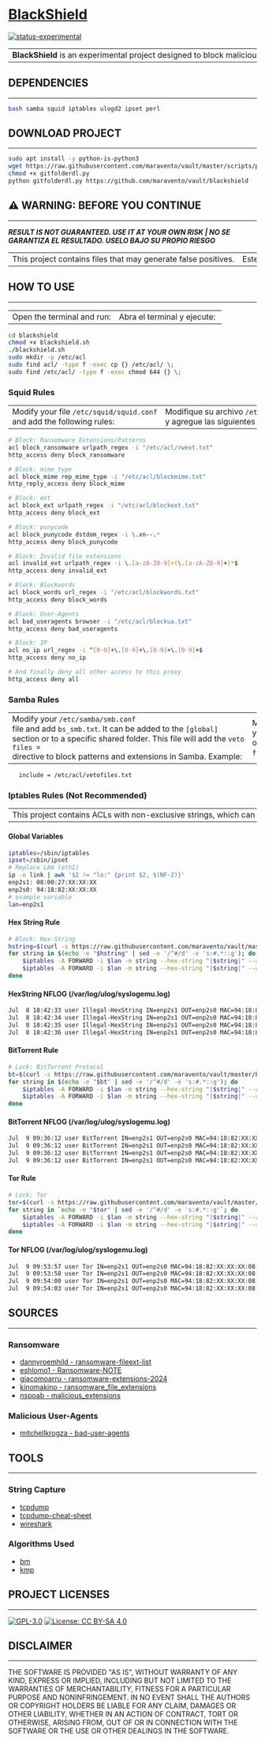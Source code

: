 # [BlackShield](https://www.maravento.com/)

[![status-experimental](https://img.shields.io/badge/status-experimental-orange.svg)](https://github.com/maravento/vault)

<!-- markdownlint-disable MD033 -->

<table width="100%">
  <tr>
    <td style="width: 50%; white-space: nowrap;">
     <b>BlackShield</b> is an experimental project designed to block malicious patterns, including archival extensions associated with ransomware, malware, scraping, crawlers, bots, <a href="https://en.wikipedia.org/wiki/Internet_censorship_circumvention" target="_blank">circumvention</a>, Proxy, BitTorrent, Tor and other cybernetics. Its purpose is to prevent the spread of these items using access control lists and personalized rules.
    </td>
    <td style="width: 50%; white-space: nowrap;">
     <b>BlackShield</b> es un proyecto experimental diseñado para bloquear patrones maliciosos, incluyendo extensiones de archivo asociadas a ransomware, malware, scraping, crawlers, bots, <a href="https://en.wikipedia.org/wiki/Internet_censorship_circumvention" target="_blank">circumvention</a>, Proxy, BitTorrent, Tor y otras amenazas cibernéticas. Su objetivo es prevenir la propagación de estas amenazas usando listas de control de acceso y reglas personalizadas.
    </td>
  </tr>
</table>

## DEPENDENCIES

---

```bash
bash samba squid iptables ulogd2 ipset perl
```

## DOWNLOAD PROJECT

---

```bash
sudo apt install -y python-is-python3
wget https://raw.githubusercontent.com/maravento/vault/master/scripts/python/gitfolderdl.py
chmod +x gitfolderdl.py
python gitfolderdl.py https://github.com/maravento/vault/blackshield
```

## ⚠️ WARNING: BEFORE YOU CONTINUE

---

***RESULT IS NOT GUARANTEED. USE IT AT YOUR OWN RISK | NO SE GARANTIZA EL RESULTADO. USELO BAJO SU PROPIO RIESGO***

<table width="100%">
  <tr>
    <td style="width: 50%; white-space: nowrap;">
     This project contains files that may generate false positives.
    </td>
    <td style="width: 50%; white-space: nowrap;">
     Este proyecto contiene archivos que pueden generar falsos positivos.
    </td>
  </tr>
</table>

## HOW TO USE

---

<table width="100%">
  <tr>
    <td style="width: 50%; white-space: nowrap;">
     Open the terminal and run:
    </td>
    <td style="width: 50%; white-space: nowrap;">
     Abra el terminal y ejecute:
    </td>
  </tr>
</table>

```bash
cd blackshield
chmod +x blackshield.sh
./blackshield.sh
sudo mkdir -p /etc/acl
sudo find acl/ -type f -exec cp {} /etc/acl/ \;
sudo find /etc/acl/ -type f -exec chmod 644 {} \;
```

### Squid Rules

<table width="100%">
  <tr>
    <td style="width: 50%; white-space: nowrap;">
     Modify your file <code>/etc/squid/squid.conf</code> and add the following rules:
    </td>
    <td style="width: 50%; white-space: nowrap;">
     Modifique su archivo <code>/etc/squid/squid.conf</code> y agregue las siguientes reglas:
    </td>
  </tr>
</table>

```bash
# Block: Ransomware Extensions/Patterns
acl block_ransomware urlpath_regex -i "/etc/acl/rwext.txt"
http_access deny block_ransomware

# Block: mime_type
acl block_mime rep_mime_type -i "/etc/acl/blockmime.txt"
http_reply_access deny block_mime

# Block: ext
acl block_ext urlpath_regex -i "/etc/acl/blockext.txt"
http_access deny block_ext

# Block: punycode
acl block_punycode dstdom_regex -i \.xn--.*
http_access deny block_punycode

# Block: Invalid file extensions 
acl invalid_ext urlpath_regex -i \.[a-zA-Z0-9]+(\.[a-zA-Z0-9]+)*$
http_access deny invalid_ext

# Block: Blockwords
acl block_words url_regex -i "/etc/acl/blockwords.txt"
http_access deny block_words

# Block: User-Agents
acl bad_useragents browser -i "/etc/acl/blockua.txt"
http_access deny bad_useragents

# Block: IP
acl no_ip url_regex -i ^[0-9]+\.[0-9]+\.[0-9]+\.[0-9]+$
http_access deny no_ip

# And finally deny all other access to this proxy
http_access deny all
```

### Samba Rules

<table width="100%">
  <tr>
    <td style="width: 50%; white-space: nowrap;">
     Modify your <code>/etc/samba/smb.conf</code> file and add <code>bs_smb.txt</code>. It can be added to the <code>[global]</code> section or to a specific shared folder. This file will add the <code>veto files =</code> directive to block patterns and extensions in Samba. Example:
    </td>
    <td style="width: 50%; white-space: nowrap;">
     Modifique su archivo <code>/etc/samba/smb.conf</code> y agregue <code>bs_smb.txt</code>. Puede ser agregado a la sección <code>[global]</code> o a una carpeta compartida específica. Este archivo agregará la directiva <code>veto files =</code> para bloquear los patrones y extensiones en Samba. Ejemplo:
    </td>
  </tr>
</table>

```bash
   include = /etc/acl/vetofiles.txt
```

### Iptables Rules (Not Recommended)

<table width="100%">
  <tr>
    <td style="width: 50%; white-space: nowrap;">
     This project contains ACLs with non-exclusive strings, which can generate false positives, and Iptables firewall rules that slow down traffic and may not get the desired results. Note that string matching is intensive, unreliable, so you should consider it as a last resort.
    </td>
    <td style="width: 50%; white-space: nowrap;">
     Este proyecto contiene ACLs con cadenas no exclusivas, que pueden generar falsos positivos y reglas de firewall Iptables que ralentizan el tráfico y puede no obtener los resultados deseados. Tenga en cuenta que la coincidencia de cadenas es intensiva, poco confiable, por tanto debe considerarla como último recurso.
    </td>
  </tr>
</table>

#### Global Variables

```bash
iptables=/sbin/iptables
ipset=/sbin/ipset
# Replace LAN (eth1)
ip -o link | awk '$2 != "lo:" {print $2, $(NF-2)}'
enp2s1: 08:00:27:XX:XX:XX
enp2s0: 94:18:82:XX:XX:XX
# example variable
lan=enp2s1
```

#### Hex String Rule

```bash
# Block: Hex-String
hstring=$(curl -s https://raw.githubusercontent.com/maravento/vault/master/blackshield/acl/ipt/hexstring.txt)
for string in $(echo -e "$hstring" | sed -e '/^#/d' -e 's:#.*::g'); do
    $iptables -A FORWARD -i $lan -m string --hex-string "|$string|" --algo kmp -j NFLOG --nflog-prefix 'Illegal-HexString'
    $iptables -A FORWARD -i $lan -m string --hex-string "|$string|" --algo kmp -j DROP
done
```

#### HexString NFLOG (/var/log/ulog/syslogemu.log)

```bash
Jul  8 18:42:33 user Illegal-HexString IN=enp2s1 OUT=enp2s0 MAC=94:18:82:XX:XX:XX:08:00:27:XX:XX:XX:08:00 SRC=192.168.1.27 DST=94.46.155.193 LEN=281 TOS=00 PREC=0x00 TTL=127 ID=18048 DF PROTO=TCP SPT=56343 DPT=443 SEQ=2920450070 ACK=3653769687 WINDOW=16450 ACK PSH FIN URGP=0 MARK=0
Jul  8 18:42:34 user Illegal-HexString IN=enp2s1 OUT=enp2s0 MAC=94:18:82:XX:XX:XX:08:00:27:XX:XX:XX:08:00 SRC=192.168.1.27 DST=151.139.69.135 LEN=281 TOS=00 PREC=0x00 TTL=127 ID=18050 PROTO=TCP SPT=56346 DPT=443 SEQ=2476213996 ACK=447728801 WINDOW=16450 ACK PSH URGP=0 MARK=0
Jul  8 18:42:35 user Illegal-HexString IN=enp2s1 OUT=enp2s0 MAC=94:18:82:XX:XX:XX:08:00:27:XX:XX:XX:08:00 SRC=192.168.1.27 DST=151.139.73.119 LEN=281 TOS=00 PREC=0x00 TTL=127 ID=18055 DF PROTO=TCP SPT=56348 DPT=443 SEQ=3555696871 ACK=3035932859 WINDOW=16450 ACK PSH URGP=0 MARK=0
Jul  8 18:42:36 user Illegal-HexString IN=enp2s1 OUT=enp2s0 MAC=94:18:82:XX:XX:XX:08:00:27:XX:XX:XX:08:00 SRC=192.168.1.27 DST=151.139.32.110 LEN=281 TOS=00 PREC=0x00 TTL=127 ID=18056 PROTO=TCP SPT=56344 DPT=443 SEQ=473128300 ACK=2213965853 WINDOW=16450 ACK PSH FIN URGP=0 MARK=0
```

#### BitTorrent Rule

```bash
# Lock: BitTorrent Protocol
bt=$(curl -s https://raw.githubusercontent.com/maravento/vault/master/blackshied/acl/ipt/torrent.txt)
for string in $(echo -e "$bt" | sed -e '/^#/d' -e 's:#.*::g'); do
    $iptables -A FORWARD -i $lan -m string --hex-string "|$string|" --algo kmp -j NFLOG --nflog-prefix 'BitTorrent'
    $iptables -A FORWARD -i $lan -m string --hex-string "|$string|" --algo kmp -j DROP
done
```

#### BitTorrent NFLOG (/var/log/ulog/syslogemu.log)

```bash
Jul  9 09:36:12 user BitTorrent IN=enp2s1 OUT=enp2s0 MAC=94:18:82:XX:XX:XX:08:00:27:XX:XX:XX:08:00 SRC=192.168.1.27 DST=172.98.67.7 LEN=116 TOS=00 PREC=0x00 TTL=127 ID=3227 PROTO=UDP SPT=16762 DPT=45371 LEN=96 MARK=0
Jul  9 09:36:12 user BitTorrent IN=enp2s1 OUT=enp2s0 MAC=94:18:82:XX:XX:XX:08:00:27:XX:XX:XX:08:00 SRC=192.168.1.27 DST=172.98.67.7 LEN=108 TOS=00 PREC=0x00 TTL=127 ID=3228 DF PROTO=TCP SPT=62056 DPT=45371 SEQ=2452061326 ACK=1316214515 WINDOW=16562 ACK PSH URGP=0 MARK=0
Jul  9 09:36:12 user BitTorrent IN=enp2s1 OUT=enp2s0 MAC=94:18:82:XX:XX:XX:08:00:27:XX:XX:XX:08:00 SRC=192.168.1.27 DST=82.217.81.73 LEN=108 TOS=00 PREC=0x00 TTL=127 ID=3230 DF PROTO=TCP SPT=62054 DPT=40115 SEQ=375153779 ACK=4197543778 WINDOW=16450 ACK PSH URGP=0 MARK=0
Jul  9 09:36:12 user BitTorrent IN=enp2s1 OUT=enp2s0 MAC=94:18:82:XX:XX:XX:08:00:27:XX:XX:XX:08:00 SRC=192.168.1.27 DST=217.209.151.82 LEN=116 TOS=00 PREC=0x00 TTL=127 ID=3231 PROTO=UDP SPT=16762 DPT=12589 LEN=96 MARK=0
```

#### Tor Rule

```bash
# Lock: Tor
tor=$(curl -s https://raw.githubusercontent.com/maravento/vault/master/blackshield/acl/ipt/tor.txt)
for string in `echo -e "$tor" | sed -e '/^#/d' -e 's:#.*::g'`; do
    $iptables -A FORWARD -i $lan -m string --hex-string "|$string|" --algo kmp -j NFLOG --nflog-prefix 'Tor'
    $iptables -A FORWARD -i $lan -m string --hex-string "|$string|" --algo kmp -j DROP
done
```

#### Tor NFLOG (/var/log/ulog/syslogemu.log)

```bash
Jul  9 09:53:57 user Tor IN=enp2s1 OUT=enp2s0 MAC=94:18:82:XX:XX:XX:08:00:27:XX:XX:XX:08:00 SRC=192.168.1.27 DST=171.25.193.25 LEN=243 TOS=00 PREC=0x00 TTL=127 ID=5068 DF PROTO=TCP SPT=62143 DPT=443 SEQ=1821560764 ACK=2127432945 WINDOW=16450 ACK PSH URGP=0 MARK=0
Jul  9 09:53:58 user Tor IN=enp2s1 OUT=enp2s0 MAC=94:18:82:XX:XX:XX:08:00:27:XX:XX:XX:08:00 SRC=192.168.1.27 DST=171.25.193.25 LEN=243 TOS=00 PREC=0x00 TTL=127 ID=5071 DF PROTO=TCP SPT=62143 DPT=443 SEQ=1821560764 ACK=2127432945 WINDOW=16450 ACK PSH URGP=0 MARK=0
Jul  9 09:54:00 user Tor IN=enp2s1 OUT=enp2s0 MAC=94:18:82:XX:XX:XX:08:00:27:XX:XX:XX:08:00 SRC=192.168.1.27 DST=171.25.193.25 LEN=243 TOS=00 PREC=0x00 TTL=127 ID=5075 DF PROTO=TCP SPT=62143 DPT=443 SEQ=1821560764 ACK=2127432945 WINDOW=16450 ACK PSH URGP=0 MARK=0
Jul  9 09:54:03 user Tor IN=enp2s1 OUT=enp2s0 MAC=94:18:82:XX:XX:XX:08:00:27:XX:XX:XX:08:00 SRC=192.168.1.27 DST=171.25.193.25 LEN=243 TOS=00 PREC=0x00 TTL=127 ID=5077 PROTO=TCP SPT=62143 DPT=443 SEQ=1821560764 ACK=2127432945 WINDOW=16450 ACK PSH URGP=0 MARK=0
```

## SOURCES

---

### Ransomware

- [dannyroemhild - ransomware-fileext-list](https://github.com/dannyroemhild/ransomware-fileext-list/blob/master/fileextlist.txt)
- [eshlomo1 - Ransomware-NOTE](https://github.com/eshlomo1/Ransomware-NOTE/blob/main/ransomware-extension-list.txt)
- [giacomoarru - ransomware-extensions-2024](https://github.com/giacomoarru/ransomware-extensions-2024/blob/main/ransomware-extensions.txt)
- [kinomakino - ransomware_file_extensions](https://github.com/kinomakino/ransomware_file_extensions/blob/master/extensions.csv)
- [nspoab - malicious_extensions](https://github.com/nspoab/malicious_extensions/blob/main/list1)

### Malicious User-Agents

- [mitchellkrogza - bad-user-agents](https://raw.githubusercontent.com/mitchellkrogza/nginx-ultimate-bad-bot-blocker/refs/heads/master/_generator_lists/bad-user-agents.list)

## TOOLS

---

### String Capture

- [tcpdump](https://github.com/the-tcpdump-group/tcpdump)
- [tcpdump-cheat-sheet](https://cdn.comparitech.com/wp-content/uploads/2019/06/tcpdump-cheat-sheet.jpg)
- [wireshark](https://www.wireshark.org/)

### Algorithms Used

- [bm](https://en.wikipedia.org/wiki/Boyer%E2%80%93Moore_string-search_algorithm)
- [kmp](https://en.wikipedia.org/wiki/Knuth%E2%80%93Morris%E2%80%93Pratt_algorithm)

## PROJECT LICENSES

---

[![GPL-3.0](https://img.shields.io/badge/License-GPLv3-blue.svg)](https://www.gnu.org/licenses/gpl.txt)
[![License: CC BY-SA 4.0](https://img.shields.io/badge/License-CC_BY--SA_4.0-lightgrey.svg)](https://creativecommons.org/licenses/by-sa/4.0/)

## DISCLAIMER

---

THE SOFTWARE IS PROVIDED "AS IS", WITHOUT WARRANTY OF ANY KIND, EXPRESS OR IMPLIED, INCLUDING BUT NOT LIMITED TO THE WARRANTIES OF MERCHANTABILITY, FITNESS FOR A PARTICULAR PURPOSE AND NONINFRINGEMENT. IN NO EVENT SHALL THE AUTHORS OR COPYRIGHT HOLDERS BE LIABLE FOR ANY CLAIM, DAMAGES OR OTHER LIABILITY, WHETHER IN AN ACTION OF CONTRACT, TORT OR OTHERWISE, ARISING FROM, OUT OF OR IN CONNECTION WITH THE SOFTWARE OR THE USE OR OTHER DEALINGS IN THE SOFTWARE.
